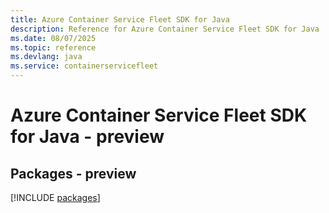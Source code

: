 ```yaml
---
title: Azure Container Service Fleet SDK for Java
description: Reference for Azure Container Service Fleet SDK for Java
ms.date: 08/07/2025
ms.topic: reference
ms.devlang: java
ms.service: containerservicefleet
---
```

# Azure Container Service Fleet SDK for Java - preview
## Packages - preview
[!INCLUDE [packages](container-service-fleet-index.md)]